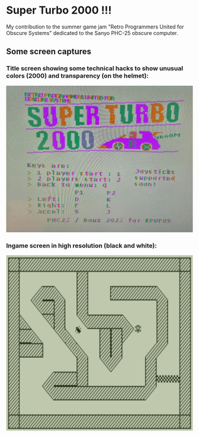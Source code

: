 # Super Turbo 2000 !!!

My contribution to the summer game jam "Retro Programmers United for Obscure Systems" dedicated to the Sanyo PHC-25 obscure computer.

## Some screen captures

### Title screen showing some technical hacks to show unusual colors (2000) and transparency (on the helmet):

![image](readme_images/IntroScreen.jpg)

### Ingame screen in high resolution (black and white):

![image](readme_images/InGame.png)
